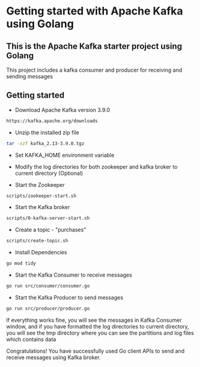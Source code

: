# Getting started with Apache Kafka using Golang

## This is the Apache Kafka starter project using Golang

This project includes a kafka consumer and producer for receiving and sending messages

## Getting started

- Download Apache Kafka version 3.9.0

```bash
https://kafka.apache.org/downloads
```

- Unzip the installed zip file

```bash
tar -xzf kafka_2.13-3.9.0.tgz
```

- Set KAFKA_HOME environment variable

- Modify the log directories for both zookeeper and kafka broker to current directory (Optional)

- Start the Zookeeper

```bash
scripts/zookeeper-start.sh
```

- Start the Kafka broker

```bash
scripts/0-kafka-server-start.sh
```

- Create a topic - "purchases"

```bash
scripts/create-topic.sh
```

- Install Dependencies

```bash
go mod tidy
```

- Start the Kafka Consumer to receive messages

```bash
go run src/consumer/consumer.go
```

- Start the Kafka Producer to send messages

```bash
go run src/producer/producer.go
```

If everything works fine, you will see the messages in Kafka Consumer window, and if you have formatted the log directories to current directory, you will see the tmp directory where you can see the partitions and log files which contains data

Congratulations! You have successfully used Go client APIs to send and receive messages using Kafka broker.

